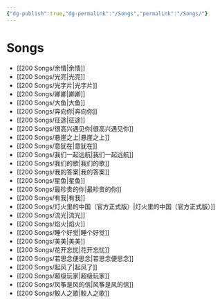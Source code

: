 ```yaml
---
{"dg-publish":true,"dg-permalink":"/Songs","permalink":"/Songs/"}
---
```


# Songs


- [[200 Songs/余情\|余情]]
- [[200 Songs/光亮\|光亮]]
- [[200 Songs/光字片\|光字片]]
- [[200 Songs/卿卿\|卿卿]]
- [[200 Songs/大鱼\|大鱼]]
- [[200 Songs/奔向你\|奔向你]]
- [[200 Songs/征途\|征途]]
- [[200 Songs/很高兴遇见你\|很高兴遇见你]]
- [[200 Songs/悬崖之上\|悬崖之上]]
- [[200 Songs/意犹在\|意犹在]]
- [[200 Songs/我们一起远航\|我们一起远航]]
- [[200 Songs/我们的歌\|我们的歌]]
- [[200 Songs/我的答案\|我的答案]]
- [[200 Songs/星鱼\|星鱼]]
- [[200 Songs/最珍贵的你\|最珍贵的你]]
- [[200 Songs/有我\|有我]]
- [[200 Songs/灯火里的中国（官方正式版）\|灯火里的中国（官方正式版）]]
- [[200 Songs/流光\|流光]]
- [[200 Songs/焰火\|焰火]]
- [[200 Songs/睡个好觉\|睡个好觉]]
- [[200 Songs/美美\|美美]]
- [[200 Songs/花开忘忧\|花开忘忧]]
- [[200 Songs/若思念便思念\|若思念便思念]]
- [[200 Songs/起风了\|起风了]]
- [[200 Songs/超级玩家\|超级玩家]]
- [[200 Songs/风筝是风的信\|风筝是风的信]]
- [[200 Songs/鲛人之歌\|鲛人之歌]]

